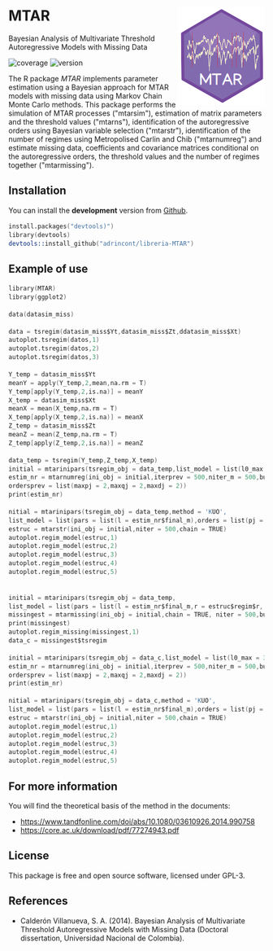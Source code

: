 MTAR <img src="man/figures/logoMTAR.png" align="right" />
======================
Bayesian Analysis of Multivariate Threshold Autoregressive Models with Missing Data


![coverage](https://img.shields.io/badge/coverage-90%25-yellowgreen)
![version](https://img.shields.io/badge/version-0.1.0-blue)

The R package *MTAR* implements parameter estimation using a Bayesian approach for MTAR models with missing data using Markov Chain Monte Carlo methods. This package performs the simulation of MTAR processes ("mtarsim"), estimation of matrix parameters and the threshold values ("mtarns"), identification of the autoregressive orders using Bayesian variable selection ("mtarstr"), identification of the number of regimes using Metropolised Carlin and Chib ("mtarnumreg") and estimate missing data, coefficients and covariance matrices conditional on the autoregressive orders, the threshold values and the number of regimes  together ("mtarmissing").

## Installation
You can install the **development** version from [Github](https://github.com/adrincont/libreria-MTAR).
```s
install.packages("devtools)")
library(devtools)
devtools::install_github("adrincont/libreria-MTAR")
```
## Example of use
```s
library(MTAR)
library(ggplot2)

data(datasim_miss)

data = tsregim(datasim_miss$Yt,datasim_miss$Zt,ddatasim_miss$Xt)
autoplot.tsregim(datos,1)
autoplot.tsregim(datos,2)
autoplot.tsregim(datos,3)

Y_temp = datasim_miss$Yt
meanY = apply(Y_temp,2,mean,na.rm = T)
Y_temp[apply(Y_temp,2,is.na)] = meanY
X_temp = datasim_miss$Xt
meanX = mean(X_temp,na.rm = T)
X_temp[apply(X_temp,2,is.na)] = meanX
Z_temp = datasim_miss$Zt
meanZ = mean(Z_temp,na.rm = T)
Z_temp[apply(Z_temp,2,is.na)] = meanZ

data_temp = tsregim(Y_temp,Z_temp,X_temp)
initial = mtarinipars(tsregim_obj = data_temp,list_model = list(l0_max = 3),method = 'KUO')
estim_nr = mtarnumreg(ini_obj = initial,iterprev = 500,niter_m = 500,burn_m = 500, list_m = TRUE,
ordersprev = list(maxpj = 2,maxqj = 2,maxdj = 2))
print(estim_nr)

nitial = mtarinipars(tsregim_obj = data_temp,method = 'KUO',
list_model = list(pars = list(l = estim_nr$final_m),orders = list(pj = c(2,2))))
estruc = mtarstr(ini_obj = initial,niter = 500,chain = TRUE)
autoplot.regim_model(estruc,1)
autoplot.regim_model(estruc,2)
autoplot.regim_model(estruc,3)
autoplot.regim_model(estruc,4)
autoplot.regim_model(estruc,5)


initial = mtarinipars(tsregim_obj = data_temp,
list_model = list(pars = list(l = estim_nr$final_m,r = estruc$regim$r, orders = estruc$regim$orders)
missingest = mtarmissing(ini_obj = initial,chain = TRUE, niter = 500,burn = 500)
print(missingest)
autoplot.regim_missing(missingest,1)
data_c = missingest$tsregim

initial = mtarinipars(tsregim_obj = data_c,list_model = list(l0_max = 3),method = 'KUO')
estim_nr = mtarnumreg(ini_obj = initial,iterprev = 500,niter_m = 500,burn_m = 500, list_m = TRUE,
ordersprev = list(maxpj = 2,maxqj = 2,maxdj = 2))
print(estim_nr)

nitial = mtarinipars(tsregim_obj = data_c,method = 'KUO',
list_model = list(pars = list(l = estim_nr$final_m),orders = list(pj = c(2,2))))
estruc = mtarstr(ini_obj = initial,niter = 500,chain = TRUE)
autoplot.regim_model(estruc,1)
autoplot.regim_model(estruc,2)
autoplot.regim_model(estruc,3)
autoplot.regim_model(estruc,4)
autoplot.regim_model(estruc,5)

```
## For more information
You will find the theoretical basis of the method in the documents:
  * https://www.tandfonline.com/doi/abs/10.1080/03610926.2014.990758
  * https://core.ac.uk/download/pdf/77274943.pdf
## License
This package is free and open source software, licensed under GPL-3.

## References
 * Calderón Villanueva, S. A. (2014). Bayesian Analysis of Multivariate Threshold Autoregressive Models with Missing Data (Doctoral dissertation, Universidad Nacional de Colombia).


